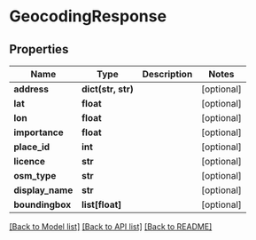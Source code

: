 # GeocodingResponse

## Properties
Name | Type | Description | Notes
------------ | ------------- | ------------- | -------------
**address** | **dict(str, str)** |  | [optional] 
**lat** | **float** |  | [optional] 
**lon** | **float** |  | [optional] 
**importance** | **float** |  | [optional] 
**place_id** | **int** |  | [optional] 
**licence** | **str** |  | [optional] 
**osm_type** | **str** |  | [optional] 
**display_name** | **str** |  | [optional] 
**boundingbox** | **list[float]** |  | [optional] 

[[Back to Model list]](../README.md#documentation-for-models) [[Back to API list]](../README.md#documentation-for-api-endpoints) [[Back to README]](../README.md)


